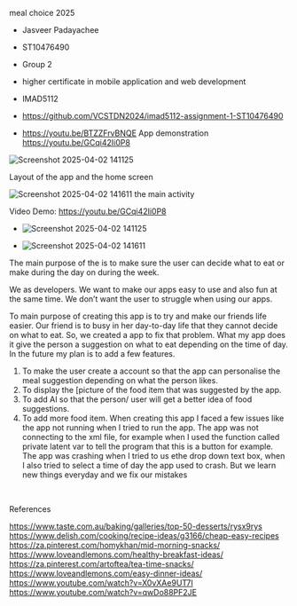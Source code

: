 meal choice 2025
- Jasveer Padayachee
- ST10476490
- Group 2 
- higher certificate in mobile application and web development 
- IMAD5112

- https://github.com/VCSTDN2024/imad5112-assignment-1-ST10476490
- https://youtu.be/BTZZFrvBNQE
App demonstration 
https://youtu.be/GCqi42Ii0P8


![Screenshot 2025-04-02 141125](https://github.com/user-attachments/assets/601bba99-2127-487d-9de5-c1f69983e158)

Layout of the app and the home screen 

![Screenshot 2025-04-02 141611](https://github.com/user-attachments/assets/ca1e49ff-a5c8-48fb-8102-cfe8ce12f020)
the main activity 

 Video Demo:
https://youtu.be/GCqi42Ii0P8


- ![Screenshot 2025-04-02 141125](https://github.com/user-attachments/assets/320a7db2-948b-47ed-a961-bd8d3769c37c)


- ![Screenshot 2025-04-02 141611](https://github.com/user-attachments/assets/3a4c3ea6-df9e-4e2a-bcdc-0c1e0d792d4d)

The main purpose of the is to make sure the user can decide what to eat or make during the day on during the week.

We as developers. We want to make our apps easy to use and also fun at the same time. We don’t want the user to struggle when using our apps. 

To main purpose of creating this app is to try and make our friends life easier. Our friend is to busy in her day-to-day life that they cannot decide on what to eat. 
So, we created a app to fix that problem. What my app does it give the person a suggestion on what to eat depending on the time of day. 
In the future my plan is to add a few features. 
1.	To make the user create a account so that the app can personalise the meal suggestion depending on what the person likes.
2.	To display the [picture of the food item that was suggested by the  app.
3.	To add AI so that the person/ user will get a better idea of food suggestions.
4.	To add more food item. 
When creating this app I faced a few issues like the app not running when I tried to run the app.
The app was not connecting to the xml file, for example when I used the function called private latent var to tell the program that this is a button for example.
The app was crashing when I tried to us ethe drop down text box, when I also tried to select a time of day the app used to crash.
But we learn new things everyday and we fix our mistakes 

 

References 


https://www.taste.com.au/baking/galleries/top-50-desserts/rysx9rys
https://www.delish.com/cooking/recipe-ideas/g3166/cheap-easy-recipes
https://za.pinterest.com/homykhan/mid-morning-snacks/
https://www.loveandlemons.com/healthy-breakfast-ideas/
https://za.pinterest.com/artoftea/tea-time-snacks/
https://www.loveandlemons.com/easy-dinner-ideas/
https://www.youtube.com/watch?v=X0vXAe9UT7I
https://www.youtube.com/watch?v=qwDo88PF2JE





